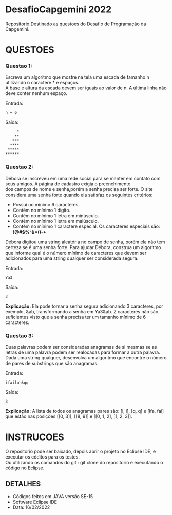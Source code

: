 # DesafioCapgemini 2022
 Repositorio Destinado as questoes do Desafio de Programação da Capgemini.

# QUESTOES 

### **Questao 1:**  
Escreva um algoritmo que mostre na tela uma escada de tamanho n utilizando o caractere * e espaços.   
A base e altura da escada devem ser iguais ao valor de n. A última linha não deve conter nenhum espaço.   

Entrada:    
``` 
n = 6
```   

Saída:
``` 
     *
    **
   ***
  ****
 *****
******
```   

### **Questao 2:**

Débora se inscreveu em uma rede social para se manter em contato com seus amigos. A página de cadastro exigia o preenchimento   
dos campos de nome e senha,porém a senha precisa ser forte. O site considera uma senha forte quando ela satisfaz os seguintes critérios:   

+ Possui no mínimo 6 caracteres.
+ Contém no mínimo 1 digito.
+ Contém no mínimo 1 letra em minúsculo.
+ Contém no mínimo 1 letra em maiúsculo.
+ Contém no mínimo 1 caractere especial. Os caracteres especiais são: **!@#$%^&*()-+**

Débora digitou uma string aleatória no campo de senha, porém ela não tem certeza se é uma senha forte. Para ajudar Débora, construa um algoritmo que informe qual é o número mínimo de caracteres que devem ser adicionados para uma string qualquer ser considerada segura.

Entrada:    
``` 
Ya3 
```   

Saída:   
``` 
3
```      
   
**Explicação:**
Ela pode tornar a senha segura adicionando 3 caracteres, por exemplo, &ab, transformando a senha em Ya3&ab. 2 caracteres não são suficientes visto que a senha precisa ter um tamanho mínimo de 6 caracteres.

### **Questao 3:**

Duas palavras podem ser consideradas anagramas de si mesmas se as letras de uma palavra podem ser realocadas para formar a outra palavra. Dada uma string qualquer, desenvolva um algoritmo que encontre o número de pares de substrings que são anagramas.

Entrada:    
```
ifailuhkqq 
```   

Saída:   
``` 
3
```     

**Explicação:**
A lista de todos os anagramas pares são: [i, i], [q, q] e [ifa, fai] que estão nas posições [[0, 3]], [[8, 9]] e [[0, 1, 2], [1, 2, 3]].


# INSTRUCOES
O repositorio pode ser baixado, depois abrir o projeto no Eclipse IDE, e executar os códitos para os testes.    
Ou utilizando os comandos do git : git clone do repositorio e executando o código no Eclipse.

## DETALHES
+ Códigos feitos em JAVA versão SE-15
+ Software Eclipse IDE 
+ Data: 16/02/2022

